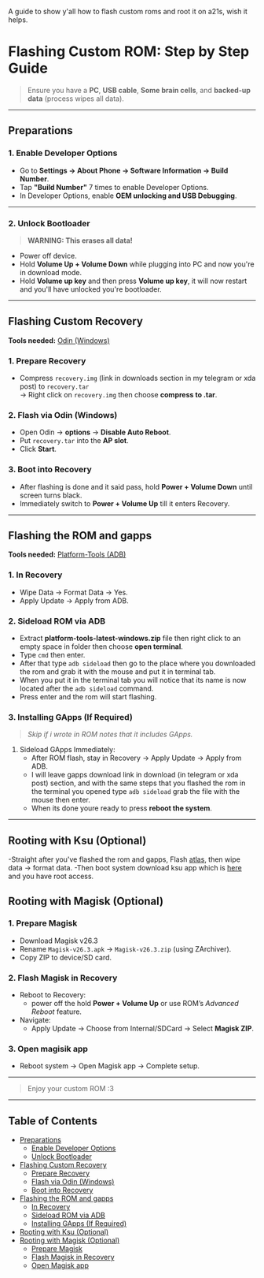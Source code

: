 A guide to show y'all how to flash custom roms and root it on a21s, wish it helps.
# Flashing Custom ROM: Step by Step Guide

> Ensure you have a **PC**, **USB cable**, **Some brain cells**, and **backed-up data** (process wipes all data).

---

## Preparations

### 1. Enable Developer Options
- Go to **Settings → About Phone → Software Information → Build Number**.  
- Tap **"Build Number"** 7 times to enable Developer Options.  
- In Developer Options, enable **OEM unlocking and USB Debugging**.  

---

### 2. Unlock Bootloader
> **WARNING: This erases all data!**

- Power off device.  
- Hold **Volume Up + Volume Down** while plugging into PC and now you're in download mode.  
- Hold **Volume up key** and then press **Volume up key**, it will now restart and you'll have unlocked you're bootloader.  

---

## Flashing Custom Recovery  
**Tools needed:** [Odin (Windows)](https://odindownload.com/download/Odin3_v3.14.4.zip) 

### 1. Prepare Recovery
- Compress `recovery.img` (link in downloads section in my telegram or xda post) to `recovery.tar`  
  → Right click on `recovery.img` then choose **compress to .tar**.  

### 2. Flash via Odin (Windows)
- Open Odin → **options** → **Disable Auto Reboot**.  
- Put `recovery.tar` into the **AP slot**.  
- Click **Start**.  

### 3. Boot into Recovery
- After flashing is done and it said pass, hold **Power + Volume Down** until screen turns black.  
- Immediately switch to **Power + Volume Up** till it enters Recovery.  

---

## Flashing the ROM and gapps  
**Tools needed:** [Platform-Tools (ADB)](https://dl.google.com/android/repository/platform-tools-latest-windows.zip)

### 1. In Recovery
- Wipe Data → Format Data → Yes.  
- Apply Update → Apply from ADB.  

### 2. Sideload ROM via ADB
- Extract **platform-tools-latest-windows.zip** file then right click to an empty space in folder then choose **open terminal**.  
- Type `cmd` then enter.  
- After that type `adb sideload` then go to the place where you downloaded the rom and grab it with the mouse and put it in terminal tab.  
- When you put it in the terminal tab you will notice that its name is now located after the `adb sideload` command.  
- Press enter and the rom will start flashing.  

### 3. Installing GApps (If Required)  
> *Skip if i wrote in ROM notes that it includes GApps.*  

1. Sideload GApps Immediately:  
   - After ROM flash, stay in Recovery → Apply Update → Apply from ADB.  
   - I will leave gapps download link in download (in telegram or xda post) section, and with the same steps that you flashed the rom in the terminal you opened type `adb sideload` grab the file with the mouse then enter.  
   - When its done youre ready to press **reboot the system**.  

---

## Rooting with Ksu (Optional)
-Straight after you've flashed the rom and gapps, Flash [atlas](https://github.com/samsungexynos850/atlas/releases/tag/stable), then wipe data → format data.
-Then boot system download ksu app which is [here](https://github.com/samsungexynos850/atlas/releases/tag/stable) and you have root access. 

## Rooting with Magisk (Optional)

### 1. Prepare Magisk
- Download Magisk v26.3  
- Rename `Magisk-v26.3.apk` → `Magisk-v26.3.zip` (using ZArchiver).  
- Copy ZIP to device/SD card.  

### 2. Flash Magisk in Recovery
- Reboot to Recovery:  
  - power off the hold **Power + Volume Up** or use ROM’s *Advanced Reboot* feature.  
- Navigate:  
  - Apply Update → Choose from Internal/SDCard → Select **Magisk ZIP**.  

### 3. Open magisik app
- Reboot system → Open Magisk app → Complete setup.  

---

> Enjoy your custom ROM :3

---

## Table of Contents
- [Preparations](#preparations)
  - [Enable Developer Options](#1-enable-developer-options)
  - [Unlock Bootloader](#2-unlock-bootloader)
- [Flashing Custom Recovery](#flashing-custom-recovery)
  - [Prepare Recovery](#1-prepare-recovery)
  - [Flash via Odin (Windows)](#2-flash-via-odin-windows)
  - [Boot into Recovery](#3-boot-into-recovery)
- [Flashing the ROM and gapps](#flashing-the-rom-and-gapps)
  - [In Recovery](#1-in-recovery)
  - [Sideload ROM via ADB](#2-sideload-rom-via-adb)
  - [Installing GApps (If Required)](#3-installing-gapps-if-required)
- [Rooting with Ksu (Optional)](#rooting-with-ksu-optional)
- [Rooting with Magisk (Optional)](#rooting-with-magisk-optional)
  - [Prepare Magisk](#1-prepare-magisk)
  - [Flash Magisk in Recovery](#2-flash-magisk-in-recovery)
  - [Open Magisk app](#3-open-magisk-app)
